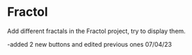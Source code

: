 # Fractol
Add different fractals in the Fractol project, try to display them.

-added 2 new buttons and edited previous ones 07/04/23
